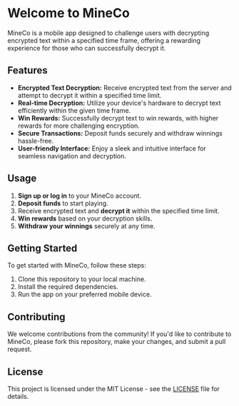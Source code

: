 # Welcome to MineCo

MineCo is a mobile app designed to challenge users with decrypting encrypted text within a specified time frame, offering a rewarding experience for those who can successfully decrypt it.

## Features

- **Encrypted Text Decryption:** Receive encrypted text from the server and attempt to decrypt it within a specified time limit.
- **Real-time Decryption:** Utilize your device's hardware to decrypt text efficiently within the given time frame.
- **Win Rewards:** Successfully decrypt text to win rewards, with higher rewards for more challenging encryption.
- **Secure Transactions:** Deposit funds securely and withdraw winnings hassle-free.
- **User-friendly Interface:** Enjoy a sleek and intuitive interface for seamless navigation and decryption.

## Usage

1. **Sign up or log in** to your MineCo account.
2. **Deposit funds** to start playing.
3. Receive encrypted text and **decrypt it** within the specified time limit.
4. **Win rewards** based on your decryption skills.
5. **Withdraw your winnings** securely at any time.

## Getting Started

To get started with MineCo, follow these steps:

1. Clone this repository to your local machine.
2. Install the required dependencies.
3. Run the app on your preferred mobile device.

## Contributing

We welcome contributions from the community! If you'd like to contribute to MineCo, please fork this repository, make your changes, and submit a pull request.

## License

This project is licensed under the MIT License - see the [LICENSE](LICENSE) file for details.
